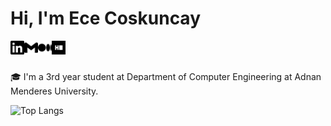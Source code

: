 # Hi, I'm Ece Coskuncay 


[<img align="left" alt="ececoskuncay | LinkedIn" width="22px" src="./linkedin.svg" />][linkedin]
[<img align="left" alt="ececoskuncay | Gmail" width="22px" src="./gmail.svg" />][gmail]
[<img align="left" alt="ecosy | Medium" width="22px" src="./medium.svg" />][medium]
[<img align="left" alt="ececosy | Hackerrank" width="22px" src="./hackerrank.svg" />][hackerrank]
<br>
<br>

🎓  I'm a 3rd year student at Department of Computer Engineering at Adnan Menderes University. 

![Top Langs](https://github-readme-stats.vercel.app/api/top-langs/?username=ececsk&theme=great-gatsby&layout=compact)

[linkedin]: https://www.linkedin.com/in/ececoskuncay/
[gmail]: mailto:ececoskuncay@gmail.com
[hackerrank]: https://www.hackerrank.com/ececosy
[medium]: https://ecosy.medium.com/



